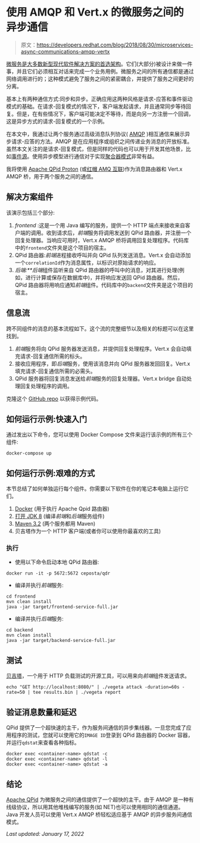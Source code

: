 # 使用 AMQP 和 Vert.x 的微服务之间的异步通信

> 原文：<https://developers.redhat.com/blog/2018/08/30/microservices-async-communications-amqp-vertx>

[微服务是大多数新型现代软件解决方案的首选架构](https://developers.redhat.com/topics/microservices/)。它们(大部分)被设计来做一件事，并且它们必须相互对话来完成一个业务用例。微服务之间的所有通信都是通过网络调用进行的；这种模式避免了服务之间的紧密耦合，并提供了服务之间更好的分离。

基本上有两种通信方式:同步和异步。正确应用这两种风格是请求-应答和事件驱动模式的基础。在请求-回复模式的情况下，客户端发起请求，并且通常同步等待回复。但是，在有些情况下，客户端可能决定不等待，而是向另一方注册一个回调，这是异步方式的请求-回复模式的一个示例。

在本文中，我通过让两个服务通过高级消息队列协议( [AMQP](https://www.amqp.org/about/what) )相互通信来展示异步请求-应答的方法。AMQP 是在应用程序或组织之间传递业务消息的开放标准。虽然本文关注的是请求-回复模式，但是同样的代码也可以用于开发其他场景，比如[事件源](https://thenewstack.io/microservices-its-all-about-the-events/)。使用异步模型进行通信对于实现[聚合器模式](http://blog.arungupta.me/microservice-design-patterns/)非常有益。

我将使用 [Apache QPid Proton](https://qpid.apache.org) (或[红帽 AMQ 互联](https://developers.redhat.com/products/amq/overview/))作为消息路由器和 Vert.x AMQP 桥，用于两个服务之间的通信。

## 解决方案组件

该演示包括三个部分:

1.  *frontend* :这是一个用 Java 编写的服务，提供一个 HTTP 端点来接收来自客户端的调用。收到请求后，*前端*服务将调用发送到 QPid 路由器，并注册一个回复处理器。当响应可用时，Vert.x AMQP 桥将调用回复处理程序。代码库中的`frontend`文件夹是这个项目的宿主。
2.  QPid 路由器:*前端*进程接收呼叫并向 QPid 队列发送消息。Vert.x 会自动添加一个`correlationId`作为消息属性，以标识对原始请求的响应。
3.  *后端:**后端*组件监听来自 QPid 路由器的呼叫中的消息，对其进行处理(例如，进行计算或保存在数据库中)，并将响应发送回 QPid 路由器。然后，QPid 路由器将用响应通知*前端*组件。代码库中的`backend`文件夹是这个项目的宿主。

## 信息流

跨不同组件的消息的基本流程如下。这个流的完整细节以及相关的标题可以在这里找到。

1.  *前端*服务将向 QPid 服务器发送消息，并提供回复处理程序。Vert.x 会自动填充请求-回复通信所需的标头。
2.  接收应用程序，即*后端*服务，使用该消息并向 QPid 服务器发回回复。Vert.x 填充请求-回复通信所需的必需头。
3.  QPid 服务器将回复消息发送给*前端*服务的回复处理器。Vert.x bridge 自动处理回复处理程序的调用。

克隆这个 [GitHub repo](https://github.com/masoodfaisal/service-comms-amqp-vertx) 以获得示例代码。

## 如何运行示例:快速入门

通过发出以下命令，您可以使用 Docker Compose 文件来运行该示例的所有三个组件:

```
docker-compose up
```

## 如何运行示例:艰难的方式

本节总结了如何单独运行每个组件。你需要以下软件在你的笔记本电脑上运行它们。

1.  [Docker](https://www.docker.com/get-started) (用于执行 Apache Qpid 路由器)
2.  [打开 JDK 8](https://developers.redhat.com/products/openjdk/overview/) (编译*前端*和*后端*服务组件)
3.  [Maven 3.2](https://maven.apache.org/download.cgi) (两个服务都用 Maven)
4.  贝吉塔作为一个 HTTP 客户端(或者你可以使用你最喜欢的工具)

### 执行

*   使用以下命令启动本地 QPid 路由器:

```
docker run -it -p 5672:5672 ceposta/qdr
```

*   编译并执行*前端*服务:

```
cd frontend 
mvn clean install
java -jar target/frontend-service-full.jar
```

*   编译并执行*后端*服务:

```
cd backend 
mvn clean install
java -jar target/backend-service-full.jar
```

## 测试

[贝吉塔](https://github.com/tsenart/vegeta)，一个用于 HTTP 负载测试的开源工具，可以用来向*前端*组件发送请求。

```
echo "GET http://localhost:8080/" | ./vegeta attack -duration=60s -rate=50 | tee results.bin | ./vegeta report
```

## 验证消息数量和延迟

QPid 提供了一个超快速的主干，作为服务间通信的异步集线器。一旦您完成了应用程序的测试，您就可以使用它的`IMAGE ID`登录到 QPid 路由器的 Docker 容器，并运行`qdstat`来查看各种指标。

```
docker exec <container-name> qdstat -c
docker exec <container-name> qdstat -l
docker exec <container-name> qdstat -a

```

## 结论

[Apache QPid](https://qpid.apache.org) 为微服务之间的通信提供了一个超快的主干。由于 AMQP 是一种有线级协议，所以用其他堆栈编写的服务(如 NET)也可以使用相同的通信通道。Java 开发人员可以使用 Vert.x AMQP 桥轻松适应基于 AMQP 的异步服务间通信模式。

*Last updated: January 17, 2022*
